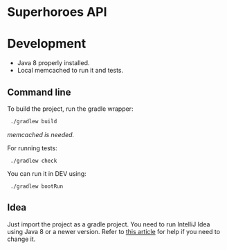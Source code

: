 #  Superhoroes API

# Development

* Java 8 properly installed.
* Local memcached to run it and tests.

## Command line
  
To build the project, run the gradle wrapper:

```bash
 ./gradlew build
```

_memcached is needed._

For running tests:

```
 ./gradlew check
```

You can run it in DEV using: 
```
 ./gradlew bootRun
```

## Idea

Just import the project as a gradle project. You need to run IntelliJ Idea using Java 8 or a newer version. Refer
to [this article](https://intellij-support.jetbrains.com/hc/en-us/articles/206544879-Selecting-the-JDK-version-the-IDE-will-run-under) for help if you need to change it.
